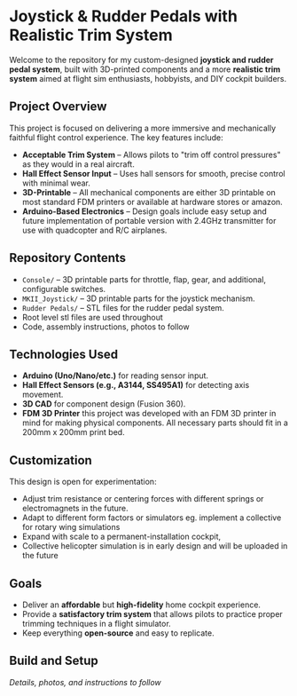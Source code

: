 # Joystick & Rudder Pedals with Realistic Trim System

Welcome to the repository for my custom-designed **joystick and rudder pedal system**, built with 3D-printed components and a more **realistic trim system** aimed at flight sim enthusiasts, hobbyists, and DIY cockpit builders.

## Project Overview

This project is focused on delivering a more immersive and mechanically faithful flight control experience. The key features include:

- **Acceptable Trim System** – Allows pilots to "trim off control pressures" as they would in a real aircraft.
- **Hall Effect Sensor Input** – Uses hall sensors for smooth, precise control with minimal wear.
- **3D-Printable** – All mechanical components are either 3D printable on most standard FDM printers or available at hardware stores or amazon.
- **Arduino-Based Electronics** – Design goals include easy setup and future implementation of portable version with 2.4GHz transmitter for use with quadcopter and R/C airplanes.

## Repository Contents

- `Console/` – 3D printable parts for throttle, flap, gear, and additional, configurable switches.
- `MKII_Joystick/` – 3D printable parts for the joystick mechanism.
- `Rudder Pedals/` – STL files for the rudder pedal system.
- Root level stl files are used throughout
- Code, assembly instructions, photos to follow

## Technologies Used

- **Arduino (Uno/Nano/etc.)** for reading sensor input.
- **Hall Effect Sensors (e.g., A3144, SS495A1)** for detecting axis movement.
- **3D CAD** for component design (Fusion 360).
- **FDM 3D Printer** this project was developed with an FDM 3D printer in mind for making physical components. All necessary parts should fit in a 200mm x 200mm print bed.

## Customization

This design is open for experimentation:
- Adjust trim resistance or centering forces with different springs or electromagnets in the future.
- Adapt to different form factors or simulators eg. implement a collective for rotary wing simulations
- Expand with scale to a permanent-installation cockpit,
- Collective helicopter simulation is in early design and will be uploaded in the future

## Goals

- Deliver an **affordable** but **high-fidelity** home cockpit experience.
- Provide a **satisfactory trim system** that allows pilots to practice proper trimming techniques in a flight simulator.
- Keep everything **open-source** and easy to replicate.

## Build and Setup

*Details, photos, and instructions to follow*
